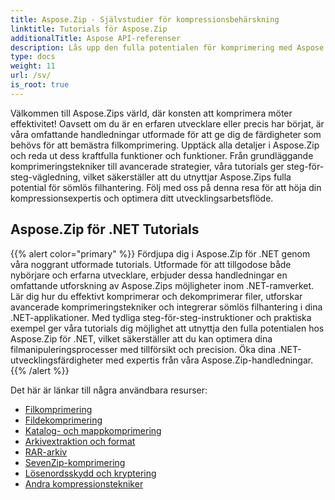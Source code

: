 ```yaml
---
title: Aspose.Zip - Självstudier för kompressionsbehärskning
linktitle: Tutorials för Aspose.Zip
additionalTitle: Aspose API-referenser
description: Lås upp den fulla potentialen för komprimering med Aspose.Zip! Dyk in i våra omfattande handledningar för expertinsikter och effektiv filhantering.
type: docs
weight: 11
url: /sv/
is_root: true
---
```


Välkommen till Aspose.Zips värld, där konsten att komprimera möter effektivitet! Oavsett om du är en erfaren utvecklare eller precis har börjat, är våra omfattande handledningar utformade för att ge dig de färdigheter som behövs för att bemästra filkomprimering. Upptäck alla detaljer i Aspose.Zip och reda ut dess kraftfulla funktioner och funktioner. Från grundläggande komprimeringstekniker till avancerade strategier, våra tutorials ger steg-för-steg-vägledning, vilket säkerställer att du utnyttjar Aspose.Zips fulla potential för sömlös filhantering. Följ med oss på denna resa för att höja din kompressionsexpertis och optimera ditt utvecklingsarbetsflöde.


## Aspose.Zip för .NET Tutorials
{{% alert color="primary" %}}
Fördjupa dig i Aspose.Zip för .NET genom våra noggrant utformade tutorials. Utformade för att tillgodose både nybörjare och erfarna utvecklare, erbjuder dessa handledningar en omfattande utforskning av Aspose.Zips möjligheter inom .NET-ramverket. Lär dig hur du effektivt komprimerar och dekomprimerar filer, utforskar avancerade komprimeringstekniker och integrerar sömlös filhantering i dina .NET-applikationer. Med tydliga steg-för-steg-instruktioner och praktiska exempel ger våra tutorials dig möjlighet att utnyttja den fulla potentialen hos Aspose.Zip för .NET, vilket säkerställer att du kan optimera dina filmanipuleringsprocesser med tillförsikt och precision. Öka dina .NET-utvecklingsfärdigheter med expertis från våra Aspose.Zip-handledningar.
{{% /alert %}}

Det här är länkar till några användbara resurser:
 
- [Filkomprimering](./net/file-compression/)
- [Fildekomprimering](./net/file-decompression/)
- [Katalog- och mappkomprimering](./net/directory-and-folder-compression/)
- [Arkivextraktion och format](./net/archive-extraction-and-formats/)
- [RAR-arkiv](./net/rar-archive/)
- [SevenZip-komprimering](./net/sevenzip-compression/)
- [Lösenordsskydd och kryptering](./net/password-protection-and-encryption/)
- [Andra kompressionstekniker](./net/other-compression-techniques/)

